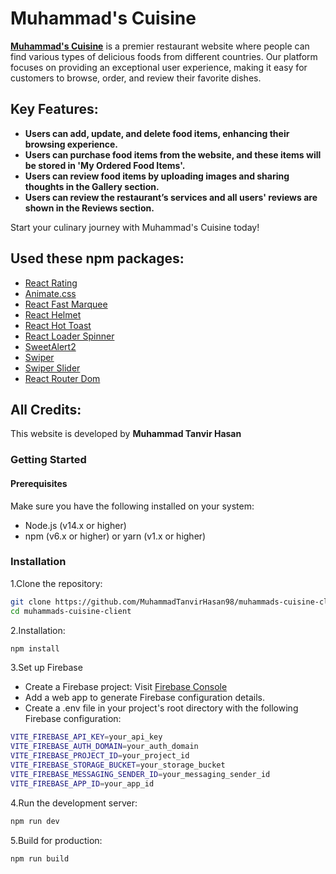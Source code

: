 # Muhammad's Cuisine

[**Muhammad's Cuisine**](https://muhammads-cuisine.web.app/) is a premier restaurant website where people can find various types of delicious foods from different countries. Our platform focuses on providing an exceptional user experience, making it easy for customers to browse, order, and review their favorite dishes.

## Key Features:

- **Users can add, update, and delete food items, enhancing their browsing experience.**
- **Users can purchase food items from the website, and these items will be stored in 'My Ordered Food Items'.**
- **Users can review food items by uploading images and sharing thoughts in the Gallery section.**
- **Users can review the restaurant’s services and all users' reviews are shown in the Reviews section.**

Start your culinary journey with Muhammad's Cuisine today!

## Used these npm packages:

- [React Rating](https://www.npmjs.com/package/@smastrom/react-rating)
- [Animate.css](https://animate.style/)
- [React Fast Marquee](https://www.npmjs.com/package/react-fast-marquee)
- [React Helmet](https://github.com/nfl/react-helmet)
- [React Hot Toast](https://react-hot-toast.com/)
- [React Loader Spinner](https://mhnpd.github.io/react-loader-spinner/)
- [SweetAlert2](https://sweetalert2.github.io/)
- [Swiper](https://swiperjs.com/)
- [Swiper Slider](https://swiperjs.com/)
- [React Router Dom](https://reactrouter.com/web/guides/quick-start)


## All Credits:
This website is developed by **Muhammad Tanvir Hasan**

### Getting Started

#### Prerequisites
Make sure you have the following installed on your system:
- Node.js (v14.x or higher)
- npm (v6.x or higher) or yarn (v1.x or higher)

### Installation
1.Clone the repository:
```bash
git clone https://github.com/MuhammadTanvirHasan98/muhammads-cuisine-client.git
cd muhammads-cuisine-client
```
2.Installation:
```bash
npm install
```
3.Set up Firebase
- Create a Firebase project: Visit [Firebase Console](https://console.firebase.google.com/)
- Add a web app to generate Firebase configuration details.
- Create a .env file in your project's root directory with the following Firebase configuration:
```bash
VITE_FIREBASE_API_KEY=your_api_key
VITE_FIREBASE_AUTH_DOMAIN=your_auth_domain
VITE_FIREBASE_PROJECT_ID=your_project_id
VITE_FIREBASE_STORAGE_BUCKET=your_storage_bucket
VITE_FIREBASE_MESSAGING_SENDER_ID=your_messaging_sender_id
VITE_FIREBASE_APP_ID=your_app_id
```
4.Run the development server:
```bash
npm run dev
```
5.Build for production:
```bash
npm run build
```
